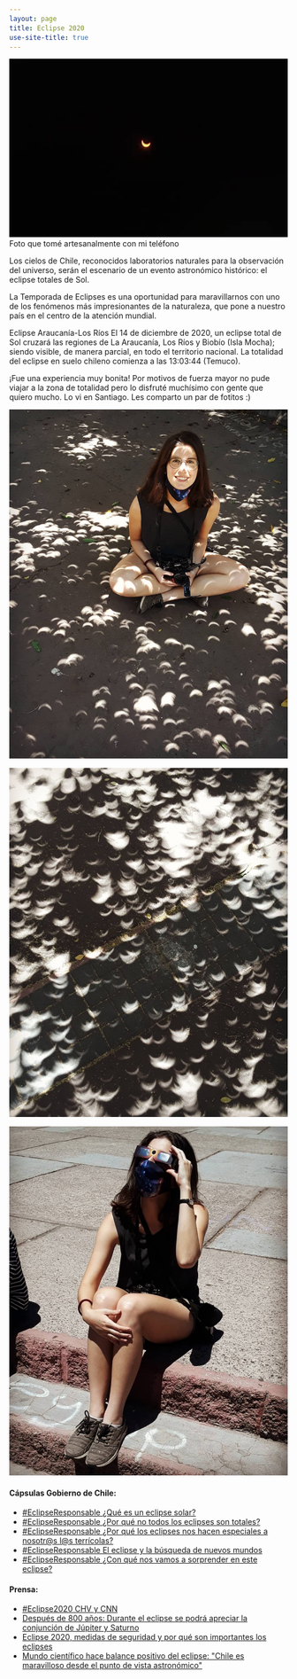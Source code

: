 ```yaml
---
layout: page
title: Eclipse 2020
use-site-title: true
---
```

![](/img/eclipse_5.png)
Foto que tomé artesanalmente con mi teléfono

Los cielos de Chile, reconocidos laboratorios naturales para la observación del universo, serán el escenario de un evento astronómico histórico: el eclipse totales de Sol.

La Temporada de Eclipses es una oportunidad para maravillarnos con uno de los fenómenos más impresionantes de la naturaleza, que pone a nuestro país en el centro de la atención mundial.

Eclipse Araucanía-Los Ríos
El 14 de diciembre de 2020, un eclipse total de Sol cruzará las regiones de La Araucanía, Los Ríos y Biobío (Isla Mocha); siendo visible, de manera parcial, en todo el territorio nacional. La totalidad del eclipse en suelo chileno comienza a las 13:03:44 (Temuco).

¡Fue una experiencia muy bonita! Por motivos de fuerza mayor no pude viajar a la zona de totalidad pero lo disfruté muchísimo con gente que quiero mucho. Lo vi en Santiago. Les comparto un par de fotitos :)

![](/img/eclipse_2.jpeg)


![](/img/eclipse_4.jpeg)


![](/img/eclipse_3.jpeg)


#### Cápsulas Gobierno de Chile:

- [#EclipseResponsable ¿Qué es un eclipse solar?](https://www.youtube.com/watch?v=Q35CzuLtChQ&list=PLqY_wjz2QOQ8kqq7UPwt8XD_tUw1Z8fcv&index=1)
- [#EclipseResponsable ¿Por qué no todos los eclipses son totales?](https://www.youtube.com/watch?v=Y7f5iskXh4M&list=PLqY_wjz2QOQ8kqq7UPwt8XD_tUw1Z8fcv&index=2)
- [#EclipseResponsable ¿Por qué los eclipses nos hacen especiales a nosotr@s l@s terrícolas?](https://www.youtube.com/watch?v=X-RJGT2EPik&list=PLqY_wjz2QOQ8kqq7UPwt8XD_tUw1Z8fcv&index=3)
- [#EclipseResponsable El eclipse y la búsqueda de nuevos mundos](https://www.youtube.com/watch?v=lsOdHPX0VY8&list=PLqY_wjz2QOQ8kqq7UPwt8XD_tUw1Z8fcv&index=4)
- [#EclipseResponsable ¿Con qué nos vamos a sorprender en este eclipse?](https://www.youtube.com/watch?v=p0xEnnKCk60&list=PLqY_wjz2QOQ8kqq7UPwt8XD_tUw1Z8fcv&index=5)




#### Prensa:

- [#Eclipse2020 CHV y CNN](https://www.youtube.com/watch?v=ODgGHMHY1Rs&list=PLqY_wjz2QOQ8kqq7UPwt8XD_tUw1Z8fcv&index=6)
- [Después de 800 años: Durante el eclipse se podrá apreciar la conjunción de Júpiter y Saturno](https://www.youtube.com/watch?v=4OxwVjT3kCc&list=PLqY_wjz2QOQ9qERVsLZejP50xwjohLXIl&index=15)
- [Eclipse 2020, medidas de seguridad y por qué son importantes los eclipses](https://www.youtube.com/watch?v=4OxwVjT3kCc&list=PLqY_wjz2QOQ9qERVsLZejP50xwjohLXIl&index=16)
- [Mundo científico hace balance positivo del eclipse: "Chile es maravilloso desde el punto de vista astronómico"](https://www.24horas.cl/eclipse-2020/mundo-cientifico-hace-balance-positivo-del-eclipse-chile-es-maravilloso-desde-el-punto-de-vista-astronomico-4570284)
